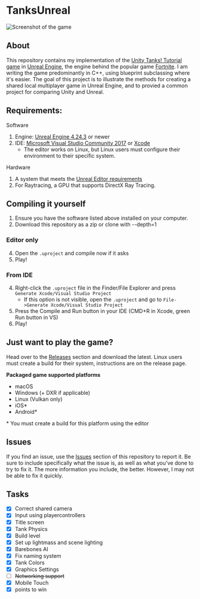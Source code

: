 # TanksUnreal
![Screenshot of the game](https://camo.githubusercontent.com/7dea6a30aa2528dac89820aab3e016583550415d/68747470733a2f2f692e696d6775722e636f6d2f6f7a706e6a455a2e706e67)

## About
This repository contains my implementation of the [Unity Tanks! Tutorial game](https://unity3d.com/learn/tutorials/s/tanks-tutorial) in [Unreal Engine](https://www.unrealengine.com/), the engine behind the popular game [Fortnite](http://fortnite.com/). 
I am writing the game predominantly in C++, using blueprint subclassing where it's easier. The goal of this project is to illustrate the methods for creating a shared local multiplayer game in Unreal Engine, and to provied a common project for comparing Unity and Unreal.

## Requirements:
Software
1. Engine: [Unreal Engine 4.24.3](https://www.unrealengine.com/en-US/eulacheck?state=https%3A%2F%2Fwww.unrealengine.com%2Fen-US%2Ffeed&studio=false) or newer
2. IDE: [Microsoft Visual Studio Community 2017](https://visualstudio.microsoft.com/) or [Xcode](https://developer.apple.com/xcode/) 
   - The editor works on Linux, but Linux users must configure their environment to their specific system.

Hardware
1. A system that meets the [Unreal Editor requirements](https://docs.unrealengine.com/en-US/GettingStarted/RecommendedSpecifications/index.html)
2. For Raytracing, a GPU that supports DirectX Ray Tracing.

## Compiling it yourself
1. Ensure you have the software listed above installed on your computer.
2. Download this repository as a zip or clone with --depth=1
### Editor only
4. Open the `.uproject` and compile now if it asks
5. Play! 
### From IDE
4. Right-click the `.uproject` file in the Finder/File Explorer and press `Generate Xcode/Visual Studio Project`
   - If this option is not visible, open the `.uproject` and go to `File->Generate Xcode/Visual Studio Project`
5. Press the Compile and Run button in your IDE (CMD+R in Xcode, green Run button in VS)
6. Play!

## Just want to play the game?
Head over to the [Releases](https://github.com/Ravbug/TanksUnreal/releases) section and download the latest. Linux users must create a build for their system, instructions are on the release page.

**Packaged game supported platforms** 
- macOS
- Windows (+ DXR if applicable)
- Linux (Vulkan only)
- iOS*
- Android* 

\* You must create a build for this platform using the editor

## Issues
If you find an issue, use the [Issues](https://github.com/Ravbug/TanksUE4/issues) section of this repository to report it. Be sure to include specifically what the issue is, as well as what you've done to try to fix it. The more information you include, the better. However, I may not be able to fix it quickly.

## Tasks
- [x] Correct shared camera 
- [x] Input using playercontrollers
- [x] Title screen
- [x] Tank Physics
- [x] Build level
- [x] Set up lightmass and scene lighting
- [x] Barebones AI
- [x] Fix naming system
- [x] Tank Colors
- [x] Graphics Settings
- [ ] ~~Networking support~~
- [x] Mobile Touch
- [x] points to win
